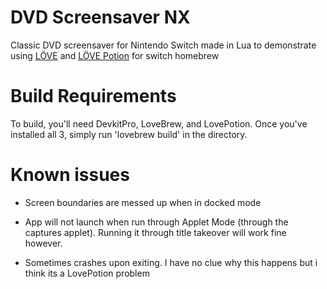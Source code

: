 
# DVD Screensaver NX    

Classic DVD screensaver for Nintendo Switch made in Lua to demonstrate using [LÖVE](https://github.com/love2d/love) and [LÖVE Potion](https://github.com/lovebrew/lovepotion) for switch homebrew

# Build Requirements

To build, you'll need DevkitPro, LoveBrew, and LovePotion. Once you've installed all 3, simply run 'lovebrew build' in the directory.

# Known issues

- Screen boundaries are messed up when in docked mode

- App will not launch when run through Applet Mode (through the captures applet). Running it through title takeover will work fine however.

- Sometimes crashes upon exiting. I have no clue why this happens but i think its a LovePotion problem
